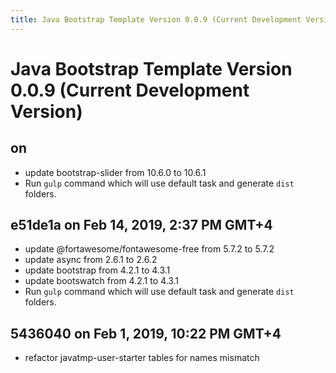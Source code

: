 ```yaml
---
title: Java Bootstrap Template Version 0.0.9 (Current Development Version)
---
```

# Java Bootstrap Template Version 0.0.9 (Current Development Version)

## on 
- update bootstrap-slider from 10.6.0 to 10.6.1
- Run `gulp` command which will use default task and generate `dist` folders.

## e51de1a on Feb 14, 2019, 2:37 PM GMT+4
- update @fortawesome/fontawesome-free from 5.7.2 to 5.7.2
- update async from 2.6.1 to 2.6.2
- update bootstrap from 4.2.1 to 4.3.1
- update bootswatch from 4.2.1 to 4.3.1
- Run `gulp` command which will use default task and generate `dist` folders.

## 5436040 on Feb 1, 2019, 10:22 PM GMT+4
- refactor javatmp-user-starter tables for names mismatch